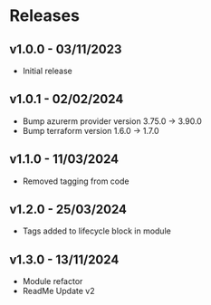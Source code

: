 # Releases

## v1.0.0 - 03/11/2023

* Initial release

## v1.0.1 - 02/02/2024

* Bump azurerm provider version 3.75.0 -> 3.90.0
* Bump terraform version 1.6.0 -> 1.7.0

## v1.1.0 - 11/03/2024

* Removed tagging from code

## v1.2.0 - 25/03/2024

* Tags added to lifecycle block in module 

## v1.3.0 - 13/11/2024

* Module refactor
* ReadMe Update v2